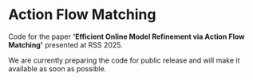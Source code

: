 # Action Flow Matching

Code for the paper **'Efficient Online Model Refinement via Action Flow Matching'** presented at RSS 2025. 

We are currently preparing the code for public release and will make it available as soon as possible.
